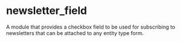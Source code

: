# newsletter_field
A module that provides a checkbox field to be used for subscribing to newsletters that can be attached to any entity type form.
